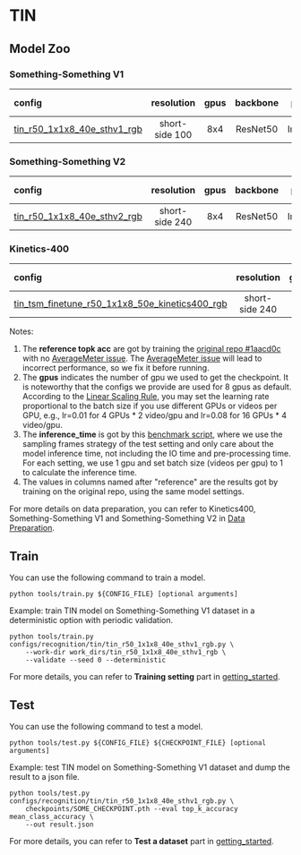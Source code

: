 # TIN

## Model Zoo

### Something-Something V1
|config | resolution | gpus | backbone| pretrain | top1 acc| top5 acc | reference top1 acc | reference top5 acc | gpu_mem(M)  | ckpt | log| json|
|:--|:--:|:--:|:--:|:--:|:--:|:--:|:--:|:--:|:--:|:--:|:--:|:--:|
|[tin_r50_1x1x8_40e_sthv1_rgb](/configs/recognition/tin/tin_r50_1x1x8_40e_sthv1_rgb.py)|short-side 100|8x4| ResNet50 | ImageNet | 44.25 | 73.94 | 44.04 | 72.72 | x | [ckpt](https://openmmlab.oss-accelerate.aliyuncs.com/mmaction/recognition/tin/tin_r50_1x1x8_40e_sthv1_rgb/tin_r50_1x1x8_40e_sthv1_rgb_20200729-4a33db86.pth) | [log](https://openmmlab.oss-accelerate.aliyuncs.com/mmaction/recognition/tin/tin_r50_1x1x8_40e_sthv1_rgb/20200729_034132.log) | [json](https://openmmlab.oss-accelerate.aliyuncs.com/mmaction/recognition/tin/tin_r50_1x1x8_40e_sthv1_rgb/20200729_034132.log.json) |

### Something-Something V2
|config | resolution | gpus | backbone| pretrain | top1 acc| top5 acc | reference top1 acc | reference top5 acc | gpu_mem(M)  | ckpt | log| json|
|:--|:--:|:--:|:--:|:--:|:--:|:--:|:--:|:--:|:--:|:--:|:--:|:--:|
|[tin_r50_1x1x8_40e_sthv2_rgb](/configs/recognition/tin/tin_r50_1x1x8_40e_sthv2_rgb.py)|short-side 240|8x4| ResNet50 | ImageNet | 56.38 | 83.53 | 56.38 | 83.50 | x | [ckpt](https://openmmlab.oss-accelerate.aliyuncs.com/mmaction/recognition/tin/tin_r50_1x1x8_40e_sthv2_rgb/tin_r50_1x1x8_40e_sthv2_rgb_20200809-c0840aa1.pth) | [log](https://openmmlab.oss-accelerate.aliyuncs.com/mmaction/recognition/tin/tin_r50_1x1x8_40e_sthv2_rgb/20200809_023414.log) | [json](https://openmmlab.oss-accelerate.aliyuncs.com/mmaction/recognition/tin/tin_r50_1x1x8_40e_sthv2_rgb/20200809_023414.log.json) |

### Kinetics-400
|config | resolution | gpus | backbone| pretrain | top1 acc| top5 acc | gpu_mem(M)  | ckpt | log| json|
|:--|:--:|:--:|:--:|:--:|:--:|:--:|:--:|:--:|:--:|:--:|
|[tin_tsm_finetune_r50_1x1x8_50e_kinetics400_rgb](/configs/recognition/tin/tin_tsm_finetune_r50_1x1x8_50e_kinetics400_rgb.py)|short-side 240|8x4| ResNet50 | TSM-ImageNet | 70.89 | 89.89 | x | [ckpt](https://openmmlab.oss-accelerate.aliyuncs.com/mmaction/recognition/tin/tin_tsm_finetune_r50_1x1x8_50e_kinetics400_rgb/tin_tsm_finetune_r50_1x1x8_50e_kinetics400_rgb_20200810-4a146a70.pth) | [log](https://openmmlab.oss-accelerate.aliyuncs.com/mmaction/recognition/tin/tin_tsm_finetune_r50_1x1x8_50e_kinetics400_rgb/20200809_142447.log) | [json](https://openmmlab.oss-accelerate.aliyuncs.com/mmaction/recognition/tin/tin_tsm_finetune_r50_1x1x8_50e_kinetics400_rgb/20200809_142447.log.json) |

Notes:
1. The **reference topk acc** are got by training the [original repo #1aacd0c](https://github.com/deepcs233/TIN/tree/1aacd0c4c30d5e1d334bf023e55b855b59f158db) with no [AverageMeter issue](https://github.com/deepcs233/TIN/issues/4).
The [AverageMeter issue](https://github.com/deepcs233/TIN/issues/4) will lead to incorrect performance, so we fix it before running.
2. The **gpus** indicates the number of gpu we used to get the checkpoint. It is noteworthy that the configs we provide are used for 8 gpus as default.
According to the [Linear Scaling Rule](https://arxiv.org/abs/1706.02677), you may set the learning rate proportional to the batch size if you use different GPUs or videos per GPU,
e.g., lr=0.01 for 4 GPUs * 2 video/gpu and lr=0.08 for 16 GPUs * 4 video/gpu.
3. The **inference_time** is got by this [benchmark script](/tools/benchmark.py), where we use the sampling frames strategy of the test setting and only care about the model inference time,
not including the IO time and pre-processing time. For each setting, we use 1 gpu and set batch size (videos per gpu) to 1 to calculate the inference time.
4. The values in columns named after "reference" are the results got by training on the original repo, using the same model settings.

For more details on data preparation, you can refer to Kinetics400, Something-Something V1 and Something-Something V2 in [Data Preparation](/docs/data_preparation.md).

## Train
You can use the following command to train a model.
```shell
python tools/train.py ${CONFIG_FILE} [optional arguments]
```

Example: train TIN model on Something-Something V1 dataset in a deterministic option with periodic validation.
```shell
python tools/train.py configs/recognition/tin/tin_r50_1x1x8_40e_sthv1_rgb.py \
    --work-dir work_dirs/tin_r50_1x1x8_40e_sthv1_rgb \
    --validate --seed 0 --deterministic
```

For more details, you can refer to **Training setting** part in [getting_started](/docs/getting_started.md#training-setting).

## Test
You can use the following command to test a model.
```shell
python tools/test.py ${CONFIG_FILE} ${CHECKPOINT_FILE} [optional arguments]
```

Example: test TIN model on Something-Something V1 dataset and dump the result to a json file.
```shell
python tools/test.py configs/recognition/tin/tin_r50_1x1x8_40e_sthv1_rgb.py \
    checkpoints/SOME_CHECKPOINT.pth --eval top_k_accuracy mean_class_accuracy \
    --out result.json
```

For more details, you can refer to **Test a dataset** part in [getting_started](/docs/getting_started.md#test-a-dataset).
